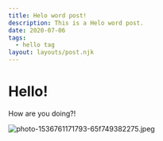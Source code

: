 ```yaml
---
title: Helo word post!
description: This is a Helo word post.
date: 2020-07-06
tags:
  - hello tag
layout: layouts/post.njk
---
```


# Hello!

How are you doing?!



![photo-1536761171793-65f749382275.jpeg](img/03b2120a0232221094ef3733d2efa9c93def7b33.jpeg)

